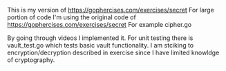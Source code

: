 This is my version of https://gophercises.com/exercises/secret
For large portion of code I'm using the original code of https://gophercises.com/exercises/secret For example cipher.go

By going through videos I implemented it. For unit testing there is vault_test.go which tests basic vault functionality. I am stciking to  encryption/decryption described in exercise since I have limited knowldge of cryptography.
